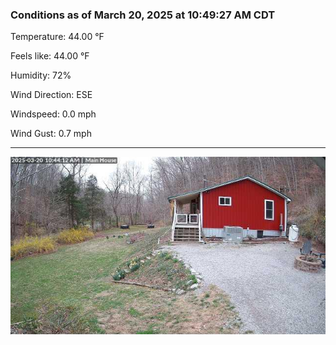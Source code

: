 ### Conditions as of March 20, 2025 at 10:49:27 AM CDT 

Temperature: 44.00 &deg;F

Feels like: 44.00 &deg;F

Humidity: 72%

Wind Direction: ESE

Windspeed: 0.0 mph

Wind Gust: 0.7 mph

---

<img src="./images/latest.jpeg"/>

